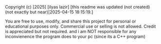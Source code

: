 Copyright (c) [2025] [ilyas lazir] [this readme was updated (not created) (not exactly but near)[2025-04-15 18:15:19.]

You are free to use, modify, and share this project for personal or educational purposes only.
Commercial use or selling is not allowed.
Credit is appreciated but not required.
and i am NOT responsible for any inconvienence the program does to your pc (since its a C++ program)
